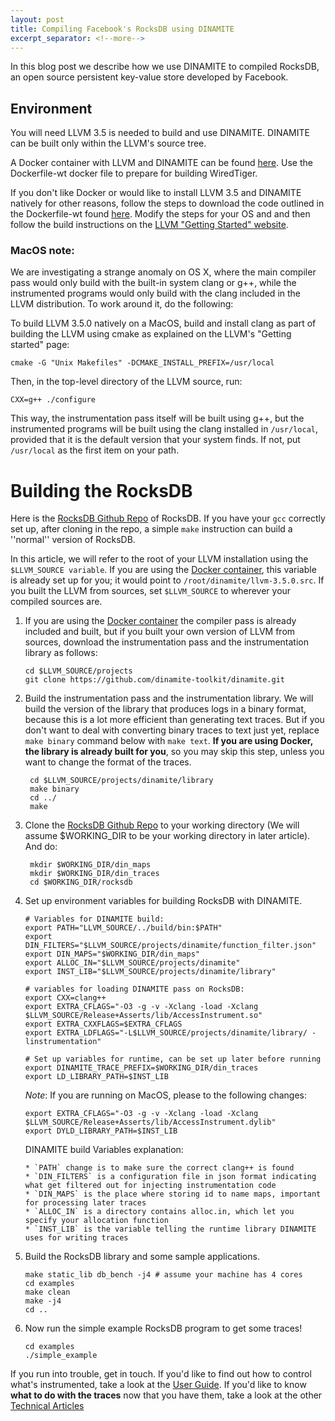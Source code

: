 ```yaml
---
layout: post
title: Compiling Facebook's RocksDB using DINAMITE
excerpt_separator: <!--more-->
---
```


In this blog post we describe how we use DINAMITE to compiled RocksDB, an open
source persistent key-value store developed by Facebook.
<!--more-->

## Environment

You will need LLVM 3.5 is needed to build and use DINAMITE.
DINAMITE can be built only within the LLVM's source tree.

A Docker container with LLVM and DINAMITE can be found
[here](https://github.com/dinamite-toolkit/dinamite-compiler-docker.git).
Use the Dockerfile-wt docker file to prepare for building WiredTiger.

If you don't like Docker or would like to install LLVM 3.5 and
DINAMITE natively for other reasons, follow the steps to download the
code outlined in the Dockerfile-wt found
[here](https://github.com/dinamite-toolkit/dinamite-compiler-docker.git).
Modify the steps for your OS and and then follow the build
instructions on the [LLVM "Getting Started"
website](http://llvm.org/docs/GettingStarted.html#local-llvm-configuration).

### MacOS note:

We are investigating a strange anomaly on OS X, where the main
compiler pass would only build with the built-in system clang or g++,
while the instrumented programs would only build with the clang
included in the LLVM distribution. To work around it, do the
following:

To build LLVM 3.5.0 natively on a MacOS, build and install clang as
part of building the LLVM using cmake as explained on the LLVM's
"Getting started" page:
 
    cmake -G "Unix Makefiles" -DCMAKE_INSTALL_PREFIX=/usr/local

Then, in the top-level directory of the LLVM source, run:

    CXX=g++ ./configure

This way, the instrumentation pass itself will be built using g++, but
the instrumented programs will be built using the clang installed in
`/usr/local`, provided that it is the default version that your system
finds. If not, put `/usr/local` as the first item on your path.


# Building the RocksDB

Here is the [RocksDB Github Repo](https://github.com/facebook/rocksdb/) of
RocksDB. If you have your `gcc` correctly set up, after cloning in the repo, a
simple `make` instruction can build a ''normal'' version of RocksDB.

In this article, we will refer to the root of your LLVM installation using the
`$LLVM_SOURCE variable`. If you are using the [Docker container](https://github.com/dinamite-toolkit/dinamite-compiler-docker.git), this variable is
already set up for you; it would point to `/root/dinamite/llvm-3.5.0.src`. If you
built the LLVM from sources, set `$LLVM_SOURCE` to wherever your compiled sources are.

 1. If you are using the [Docker container](https://github.com/dinamite-toolkit/dinamite-compiler-docker.git)
 the compiler pass is already included and built, but if you built your own version
 of LLVM from sources, download the instrumentation pass and the instrumentation
 library as follows:

    ```
    cd $LLVM_SOURCE/projects
    git clone https://github.com/dinamite-toolkit/dinamite.git
    ```
 2. Build the instrumentation pass and the instrumentation library.
 We will build the version of the library that produces logs in a binary format,
 because this is a lot more efficient than generating text traces. But if you don't
 want to deal with converting binary traces to text just yet, replace `make binary`
 command below with `make text`. **If you are using Docker, the library is already
 built for you**, so you may skip this step, unless you want to change the format
 of the traces.
 
    ```
     cd $LLVM_SOURCE/projects/dinamite/library
     make binary
     cd ../
     make
    ```

 3. Clone the [RocksDB Github Repo](https://github.com/facebook/rocksdb/) to
 your working directory (We will assume $WORKING_DIR to be your working
 directory in later article). And do:
    ```shell
     mkdir $WORKING_DIR/din_maps
     mkdir $WORKING_DIR/din_traces
     cd $WORKING_DIR/rocksdb
    ```
 
 4. Set up environment variables for building RocksDB with DINAMITE.

    ```shell
    # Variables for DINAMITE build:
    export PATH="LLVM_SOURCE/../build/bin:$PATH"
    export DIN_FILTERS="$LLVM_SOURCE/projects/dinamite/function_filter.json" 
    export DIN_MAPS="$WORKING_DIR/din_maps"
    export ALLOC_IN="$LLVM_SOURCE/projects/dinamite"
    export INST_LIB="$LLVM_SOURCE/projects/dinamite/library"

    # variables for loading DINAMITE pass on RocksDB:
    export CXX=clang++
    export EXTRA_CFLAGS="-O3 -g -v -Xclang -load -Xclang $LLVM_SOURCE/Release+Asserts/lib/AccessInstrument.so"
    export EXTRA_CXXFLAGS=$EXTRA_CFLAGS
    export EXTRA_LDFLAGS="-L$LLVM_SOURCE/projects/dinamite/library/ -linstrumentation"

    # Set up variables for runtime, can be set up later before running
    export DINAMITE_TRACE_PREFIX=$WORKING_DIR/din_traces
    export LD_LIBRARY_PATH=$INST_LIB
    ```

    *Note*: If you are running on MacOS, please to the following changes:
    
    ```shell
    export EXTRA_CFLAGS="-O3 -g -v -Xclang -load -Xclang $LLVM_SOURCE/Release+Asserts/lib/AccessInstrument.dylib"
    export DYLD_LIBRARY_PATH=$INST_LIB
    ```

    DINAMITE build Variables explanation:

        * `PATH` change is to make sure the correct clang++ is found
        * `DIN_FILTERS` is a configuration file in json format indicating what get filtered out for injecting instrumentation code
        * `DIN_MAPS` is the place where storing id to name maps, important for processing later traces        
        * `ALLOC_IN` is a directory contains alloc.in, which let you specify your allocation function
        * `INST_LIB` is the variable telling the runtime library DINAMITE uses for writing traces

 5. Build the RocksDB library and some sample applications.

    ```shell
    make static_lib db_bench -j4 # assume your machine has 4 cores
    cd examples
    make clean
    make -j4
    cd ..
    ```
 
 6. Now run the simple example RocksDB program to get some traces!

    ```shell
    cd examples
    ./simple_example
    ```

If you run into trouble, get in touch. If you'd like to find out how to control what's instrumented, take a look at the
[User Guide](/user-guide/). If you'd like to know **what to do with the traces** now that you have them,
take a look at the other [Technical Articles](/tech-articles/)


